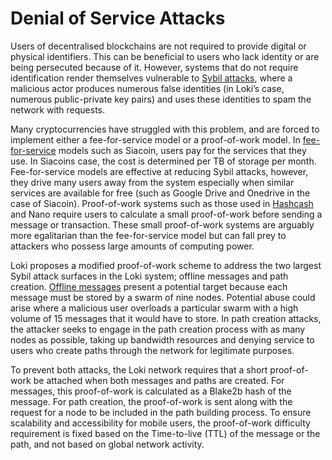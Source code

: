 # Denial of Service Attacks

Users of decentralised blockchains are not required to provide digital or physical identifiers. This can be beneficial to users who lack identity or are being persecuted because of it. However, systems that do not require identification render themselves vulnerable to [Sybil attacks](SybilResistance.md), where a malicious actor produces numerous false identities (in Loki’s case, numerous public-private key pairs) and uses these identities to spam the network with requests. 

Many cryptocurrencies have struggled with this problem, and are forced to implement either a fee-for-service model or a proof-of-work model. In [fee-for-service](https://sia.tech/whitepaper.pdf) models such as Siacoin, users pay for the services that they use. In Siacoins case,  the cost is determined per TB of storage per month. Fee-for-service models  are  effective at reducing Sybil attacks, however, they drive many users away from the system especially when similar services are available for free (such as Google Drive and Onedrive in the case of Siacoin).  Proof-of-work systems such as those used in [Hashcash](http://www.hashcash.org/papers/hashcash.pdf) and Nano require users to calculate a small proof-of-work before sending a message or transaction. These small proof-of-work systems are arguably more egalitarian than the fee-for-service model but can fall prey to attackers who possess large amounts of computing power.

Loki proposes a modified proof-of-work scheme to address the two largest Sybil attack surfaces in the Loki system; offline  messages and path creation. [Offline messages](../LokiNET/Messenger.md) present a potential target because each message must be stored by a swarm of nine nodes. Potential abuse could arise where a malicious user overloads a particular swarm with a high volume of 15 messages that it would have to store.  In path creation attacks, the attacker seeks to engage in the path creation process with as many nodes as possible, taking up bandwidth resources and denying service to users who create paths through the network for legitimate purposes.

To prevent both attacks, the Loki network requires that a short proof-of-work be attached when both messages and paths are created. For messages, this proof-of-work is calculated as a Blake2b hash of the message.  For path creation, the proof-of-work is sent along with the request for a node to be included in the path building process. To ensure scalability and accessibility for mobile users, the proof-of-work difficulty requirement is fixed based on the Time-to-live (TTL) of the message or the path, and not based on global network activity.